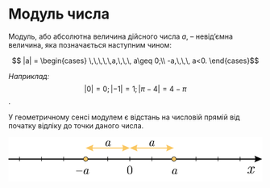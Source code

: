 # Модуль числа

Модуль, або абсолютна величина дійсного числа $a$, – невід’ємна величина, яка позначається наступним чином:

$$ |a| =
\begin{cases}
\,\,\,\,\,a,\,\,\, a\geq 0;\\
-a,\,\,\, a<0.
\end{cases}$$

<i>Наприклад:</i> $$|0| = 0;|-1| = 1;|\pi-4| = 4-\pi$$.

У геометричному сенсі модулем є відстань на числовій прямій від початку відліку до точки даного числа.


![](pic4.svg)